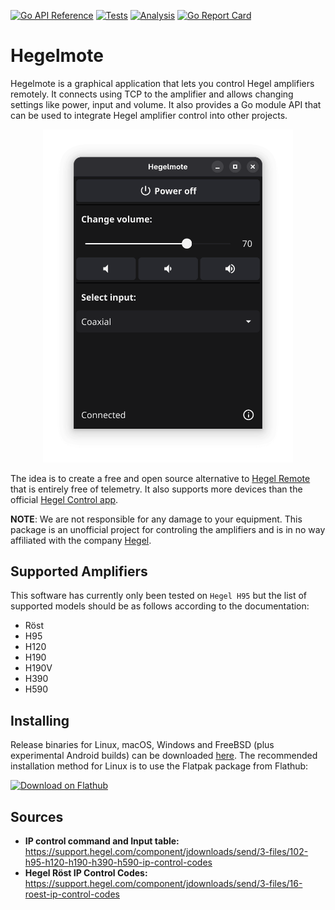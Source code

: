 [![Go API Reference](https://img.shields.io/badge/go-documentation-blue.svg?style=flat)](https://pkg.go.dev/github.com/Jacalz/hegelmote)
[![Tests](https://github.com/Jacalz/hegelmote/actions/workflows/tests.yml/badge.svg)](https://github.com/Jacalz/hegelmote/actions/workflows/tests.yml)
[![Analysis](https://github.com/Jacalz/hegelmote/actions/workflows/analysis.yml/badge.svg)](https://github.com/Jacalz/hegelmote/actions/workflows/analysis.yml)
[![Go Report Card](https://goreportcard.com/badge/github.com/Jacalz/hegelmote)](https://goreportcard.com/report/github.com/Jacalz/hegelmote)
# Hegelmote

Hegelmote is a graphical application that lets you control Hegel amplifiers remotely. It connects using TCP to the amplifier and allows changing settings like power, input and volume.
It also provides a Go module API that can be used to integrate Hegel amplifier control into other projects.

<p align="center">
  <img src="assets/img/gui-connected-turned-on.png" width="400"/>
</p>

The idea is to create a free and open source alternative to [Hegel Remote](https://apps.apple.com/ca/app/hegel-remote/id1562489978) that is entirely free of telemetry. It also supports more devices than the official [Hegel Control app](https://support.hegel.com/product-articles/hegel-setup-app).

**NOTE**: We are not responsible for any damage to your equipment. This package is an unofficial project for controling the amplifiers and is in no way affiliated with the company [Hegel](https://www.hegel.com/en/).

## Supported Amplifiers

This software has currently only been tested on `Hegel H95` but the list of supported models should be as follows according to the documentation:

- Röst
- H95
- H120
- H190
- H190V
- H390
- H590

## Installing

Release binaries for Linux, macOS, Windows and FreeBSD (plus experimental Android builds) can be downloaded [here](https://github.com/Jacalz/hegelmote/releases/latest).
The recommended installation method for Linux is to use the Flatpak package from Flathub:

<a href='https://flathub.org/apps/details/io.github.jacalz.hegelmote'><img width='200' alt='Download on Flathub' src='https://dl.flathub.org/assets/badges/flathub-badge-en.svg'/></a>


## Sources
- **IP control command and Input table:** https://support.hegel.com/component/jdownloads/send/3-files/102-h95-h120-h190-h390-h590-ip-control-codes
- **Hegel Röst IP Control Codes:** https://support.hegel.com/component/jdownloads/send/3-files/16-roest-ip-control-codes

